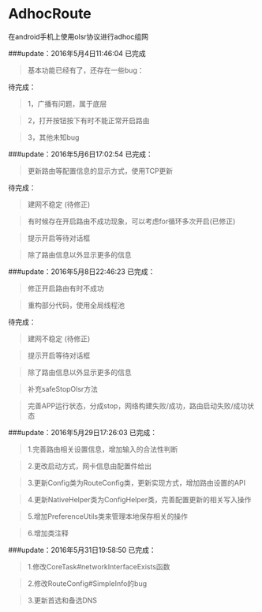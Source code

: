 # AdhocRoute
在android手机上使用olsr协议进行adhoc组网

###update：2016年5月4日11:46:04
已完成

>基本功能已经有了，还存在一些bug：

待完成：

> 1，广播有问题，属于底层

> 2，打开按钮按下有时不能正常开启路由

> 3，其他未知bug

###update：2016年5月6日17:02:54
已完成：

>更新路由等配置信息的显示方式，使用TCP更新

待完成：

> 建网不稳定 (待修正)

> 有时候存在开启路由不成功现象，可以考虑for循环多次开启(已修正)

> 提示开启等待对话框

> 除了路由信息以外显示更多的信息

###update：2016年5月8日22:46:23
已完成：

> 修正开启路由有时不成功

> 重构部分代码，使用全局线程池

待完成：

> 建网不稳定 (待修正)

> 提示开启等待对话框

> 除了路由信息以外显示更多的信息

> 补充safeStopOlsr方法

> 完善APP运行状态，分成stop，网络构建失败/成功，路由启动失败/成功状态

###update：2016年5月29日17:26:03
已完成：

> 1.完善路由相关设置信息，增加输入的合法性判断

> 2.更改启动方式，网卡信息由配置件给出

> 3.更新Config类为RouteConfig类，更新实现方式，增加路由设置的API

> 4.更新NativeHelper类为ConfigHelper类，完善配置更新的相关写入操作

> 5.增加PreferenceUtils类来管理本地保存相关的操作

> 6.增加类注释

###update：2016年5月31日19:58:50
已完成：

> 1.修改CoreTask#networkInterfaceExists函数

> 2.修改RouteConfig#SimpleInfo的bug

> 3.更新首选和备选DNS